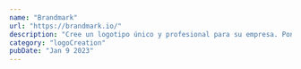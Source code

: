 ```yaml
---
name: "Brandmark"
url: "https://brandmark.io/"
description: "Cree un logotipo único y profesional para su empresa. Ponga en marcha su marca con diseños de tarjetas de presentación, gráficos para redes sociales, íconos de aplicaciones, membretes y más"
category: "logoCreation"
pubDate: "Jan 9 2023"
---
```

